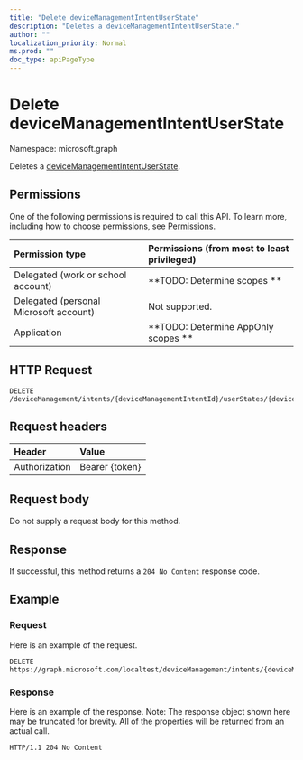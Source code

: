 ```yaml
---
title: "Delete deviceManagementIntentUserState"
description: "Deletes a deviceManagementIntentUserState."
author: ""
localization_priority: Normal
ms.prod: ""
doc_type: apiPageType
---
```


# Delete deviceManagementIntentUserState

Namespace: microsoft.graph

Deletes a [deviceManagementIntentUserState](../resources/devicemanagementintentuserstate.md).

## Permissions
One of the following permissions is required to call this API. To learn more, including how to choose permissions, see [Permissions](/concepts/permissions-reference.md).

|Permission type|Permissions (from most to least privileged)|
|:---|:---|
|Delegated (work or school account)|**TODO: Determine scopes **|
|Delegated (personal Microsoft account)|Not supported.|
|Application|**TODO: Determine AppOnly scopes **|

## HTTP Request
<!-- {
  "blockType": "ignored"
}
-->
``` http
DELETE /deviceManagement/intents/{deviceManagementIntentId}/userStates/{deviceManagementIntentUserStateId}
```

## Request headers
|Header|Value|
|:---|:---|
|Authorization|Bearer {token}|

## Request body
Do not supply a request body for this method.

## Response
If successful, this method returns a `204 No Content` response code.

## Example

### Request
Here is an example of the request.
<!-- {
  "blockType": "request",
  "name": "delete_devicemanagementintentuserstate"
}
-->
``` http
DELETE https://graph.microsoft.com/localtest/deviceManagement/intents/{deviceManagementIntentId}/userStates/{deviceManagementIntentUserStateId}
```

### Response
Here is an example of the response. Note: The response object shown here may be truncated for brevity. All of the properties will be returned from an actual call.
<!-- {
  "blockType": "response",
  "truncated": true
}
-->
``` http
HTTP/1.1 204 No Content
```

